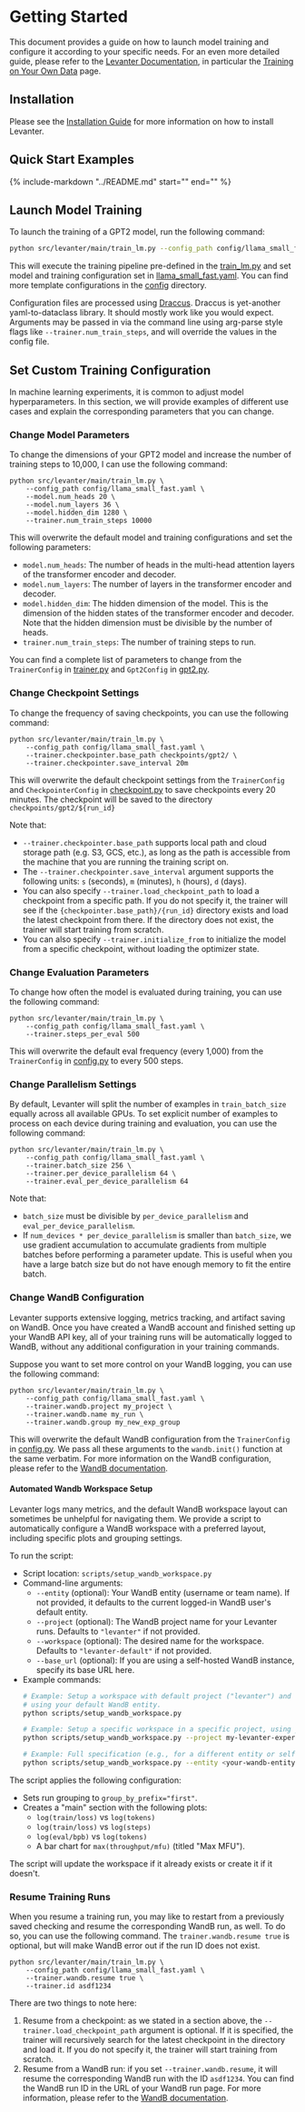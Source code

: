 # Getting Started

This document provides a guide on how to launch model training and configure it according to your specific needs.
For an even more detailed guide, please refer to the [Levanter Documentation](https://levanter.readthedocs.io/en/latest/),
in particular the [Training on Your Own Data](https://levanter.readthedocs.io/en/latest/Training-On-Your-Data/) page.

## Installation

Please see the [Installation Guide](Installation.md) for more information on how to install Levanter.

## Quick Start Examples

{%
   include-markdown "../README.md"
   start="<!--levanter-user-guide-start-->"
   end="<!--levanter-user-guide-end-->"
%}

## Launch Model Training

To launch the training of a GPT2 model, run the following command:
```bash
python src/levanter/main/train_lm.py --config_path config/llama_small_fast.yaml
```

This will execute the training pipeline pre-defined in the [train_lm.py](https://github.com/stanford-crfm/levanter/tree/main/src/levanter/main/train_lm.py) and set model and training configuration
set in [llama_small_fast.yaml](https://github.com/stanford-crfm/levanter/tree/main/config/llama_small_fast.yaml). You can find more template configurations in the [config](https://github.com/stanford-crfm/levanter/tree/main/config/) directory.

Configuration files are processed using [Draccus](https://github.com/dlwh/draccus). Draccus is yet-another yaml-to-dataclass library.
It should mostly work like you would expect. Arguments may be passed in via the command line using arg-parse style
flags like `--trainer.num_train_steps`, and will override the values in the config file.

## Set Custom Training Configuration
In machine learning experiments, it is common to adjust model hyperparameters. In this section, we will provide examples of different use cases
and explain the corresponding parameters that you can change.

### Change Model Parameters
To change the dimensions of your GPT2 model and increase the number of training steps to 10,000, I can use the following command:

```
python src/levanter/main/train_lm.py \
    --config_path config/llama_small_fast.yaml \
    --model.num_heads 20 \
    --model.num_layers 36 \
    --model.hidden_dim 1280 \
    --trainer.num_train_steps 10000
```

This will overwrite the default model and training configurations and set the following parameters:
- `model.num_heads`: The number of heads in the multi-head attention layers of the transformer encoder and decoder.
- `model.num_layers`: The number of layers in the transformer encoder and decoder.
- `model.hidden_dim`: The hidden dimension of the model. This is the dimension of the hidden states of the transformer encoder and decoder. Note
that the hidden dimension must be divisible by the number of heads.
- `trainer.num_train_steps`: The number of training steps to run.

You can find a complete list of parameters to change from the `TrainerConfig` in [trainer.py](https://github.com/stanford-crfm/levanter/tree/main/src/levanter/trainer.py) and `Gpt2Config` in
[gpt2.py](https://github.com/stanford-crfm/levanter/tree/main/src/levanter/models/gpt2.py).

### Change Checkpoint Settings
To change the frequency of saving checkpoints, you can use the following command:

```
python src/levanter/main/train_lm.py \
    --config_path config/llama_small_fast.yaml \
    --trainer.checkpointer.base_path checkpoints/gpt2/ \
    --trainer.checkpointer.save_interval 20m
```

This will overwrite the default checkpoint settings from the `TrainerConfig` and `CheckpointerConfig` in [checkpoint.py](https://github.com/stanford-crfm/levanter/tree/main/src/levanter/checkpoint.py) to
save checkpoints every 20 minutes. The checkpoint will be saved to the directory `checkpoints/gpt2/${run_id}`

Note that:
- `--trainer.checkpointer.base_path` supports local path and cloud storage path (e.g. S3, GCS, etc.), as
long as the path is accessible from the machine that you are running the training script on.
- The `--trainer.checkpointer.save_interval` argument supports the following units: `s` (seconds), `m` (minutes), `h` (hours), `d` (days).
- You can also specify `--trainer.load_checkpoint_path` to load a checkpoint from a specific path. If you do not specify it, the trainer will
see if the `{checkpointer.base_path}/{run_id}` directory exists and load the latest checkpoint from there. If the directory does not exist,
 the trainer will start training from scratch.
- You can also specify `--trainer.initialize_from` to initialize the model from a specific checkpoint, without loading the optimizer state.

### Change Evaluation Parameters
To change how often the model is evaluated during training, you can use the following command:

```
python src/levanter/main/train_lm.py \
    --config_path config/llama_small_fast.yaml \
    --trainer.steps_per_eval 500
```

This will overwrite the default eval frequency (every 1,000) from the `TrainerConfig` in [config.py](https://github.com/stanford-crfm/levanter/tree/main/src/levanter/config.py) to every 500 steps.

### Change Parallelism Settings
By default, Levanter will split the number of examples in `train_batch_size` equally across all available GPUs.
To set explicit number of examples to process on each device during training and evaluation, you can use the following command:

```
python src/levanter/main/train_lm.py \
    --config_path config/llama_small_fast.yaml \
    --trainer.batch_size 256 \
    --trainer.per_device_parallelism 64 \
    --trainer.eval_per_device_parallelism 64
```

Note that:
- `batch_size` must be divisible by `per_device_parallelism` and `eval_per_device_parallelism`.
- If `num_devices * per_device_parallelism` is smaller than `batch_size`, we use gradient accumulation to accumulate gradients from multiple
batches before performing a parameter update. This is useful when you have a large batch size but do not have enough memory to fit the
entire batch.

### Change WandB Configuration
Levanter supports extensive logging, metrics tracking, and artifact saving on WandB. Once you have created a WandB account and finished setting up
your WandB API key, all of your training runs will be automatically logged to WandB, without any additional configuration in your training commands.

Suppose you want to set more control on your WandB logging, you can use the following command:

```
python src/levanter/main/train_lm.py \
    --config_path config/llama_small_fast.yaml \
    --trainer.wandb.project my_project \
    --trainer.wandb.name my_run \
    --trainer.wandb.group my_new_exp_group
```

This will overwrite the default WandB configuration from the `TrainerConfig` in [config.py](https://github.com/stanford-crfm/levanter/tree/main/src/levanter/config.py).
We pass all these arguments to the `wandb.init()` function at the same verbatim.
For more information on the WandB configuration, please refer to the [WandB documentation](https://docs.wandb.ai/ref/python/init).

#### Automated Wandb Workspace Setup
Levanter logs many metrics, and the default WandB workspace layout can sometimes be unhelpful for navigating them. We provide a script to automatically configure a WandB workspace with a preferred layout, including specific plots and grouping settings.

To run the script:
- Script location: `scripts/setup_wandb_workspace.py`
- Command-line arguments:
    - `--entity` (optional): Your WandB entity (username or team name). If not provided, it defaults to the current logged-in WandB user's default entity.
    - `--project` (optional): The WandB project name for your Levanter runs. Defaults to `"levanter"` if not provided.
    - `--workspace` (optional): The desired name for the workspace. Defaults to `"levanter-default"` if not provided.
    - `--base_url` (optional): If you are using a self-hosted WandB instance, specify its base URL here.
- Example commands:
  ```bash
  # Example: Setup a workspace with default project ("levanter") and workspace name ("levanter-default")
  # using your default WandB entity.
  python scripts/setup_wandb_workspace.py

  # Example: Setup a specific workspace in a specific project, using your default entity.
  python scripts/setup_wandb_workspace.py --project my-levanter-experiments --workspace my-custom-view

  # Example: Full specification (e.g., for a different entity or self-hosted instance).
  python scripts/setup_wandb_workspace.py --entity <your-wandb-entity> --project <your-wandb-project> --workspace <your-desired-workspace-name> --base_url <your-wandb-instance-url>
  ```

The script applies the following configuration:
- Sets run grouping to `group_by_prefix="first"`.
- Creates a "main" section with the following plots:
    - `log(train/loss)` vs `log(tokens)`
    - `log(train/loss)` vs `log(steps)`
    - `log(eval/bpb)` vs `log(tokens)`
    - A bar chart for `max(throughput/mfu)` (titled "Max MFU").

The script will update the workspace if it already exists or create it if it doesn't.

### Resume Training Runs
When you resume a training run, you may like to restart from a previously saved checking and resume the corresponding WandB run, as well.
To do so, you can use the following command. The `trainer.wandb.resume true` is optional, but will make WandB error out if the run ID does not exist.

```
python src/levanter/main/train_lm.py \
    --config_path config/llama_small_fast.yaml \
    --trainer.wandb.resume true \
    --trainer.id asdf1234
```

There are two things to note here:
1. Resume from a checkpoint: as we stated in a section above, the `--trainer.load_checkpoint_path` argument is optional. If it is specified,
the trainer will recursively search for the latest checkpoint in the directory and load it. If you do not specify it, the trainer will
start training from scratch.
2. Resume from a WandB run: if you set `--trainer.wandb.resume`, it will resume the corresponding WandB run with the ID `asdf1234`. You can
find the WandB run ID in the URL of your WandB run page. For more information, please refer to the
[WandB documentation](https://docs.wandb.ai/guides/runs/resuming).
